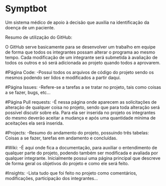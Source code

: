 # Symptbot
Um sistema médico de apoio à decisão que auxilia na identificação da doença de um paciente.

Resumo de utilização do GitHub:

O GitHub serve basicamente para se desenvolver um trabalho em equipe de forma que todos os integrantes possam alterar o programa ao mesmo tempo. Cada modificação de um integrante será submetida à avaliação de todos os outros e só será adicionada ao projeto quando todos a aprovarem.

#Página Code: 
-Possui todos os arquivos de código do projeto sendo os mesmos podendo ser lidos e modificados a partir daqui.

#Página Issues: 
-Refere-se a tarefas a se tratar no projeto, tais como coisas a se fazer, bugs, etc...

#Página Pull requests: 
-É nessa página onde aparecem as solicitações de alteração de qualquer coisa no projeto, sendo que para toda alteração será possível discutir sobre ela. Para ela ser inserida no projeto os integrantes do mesmo deverão aceitar a mudança e após uma quantidade mínima de aceitações ela será inserida.

#Projects: 
-Resumo do andamento do projeto, possuindo três tabelas: Coisas a se fazer, tarefas em andamento e concluídas.

#Wiki: 
-É aqui onde fica a documentação, para auxiliar o entendimento de qualquer parte do projeto, podendo também ser modificada e avaliada por qualquer integrante. Inicialmente possui uma página principal que descreve de forma geral os objetivos do projeto e como ele será feito.

#Insights: 
-Lista tudo que foi feito no projeto como comentários, modificações, participação dos integrantes...
